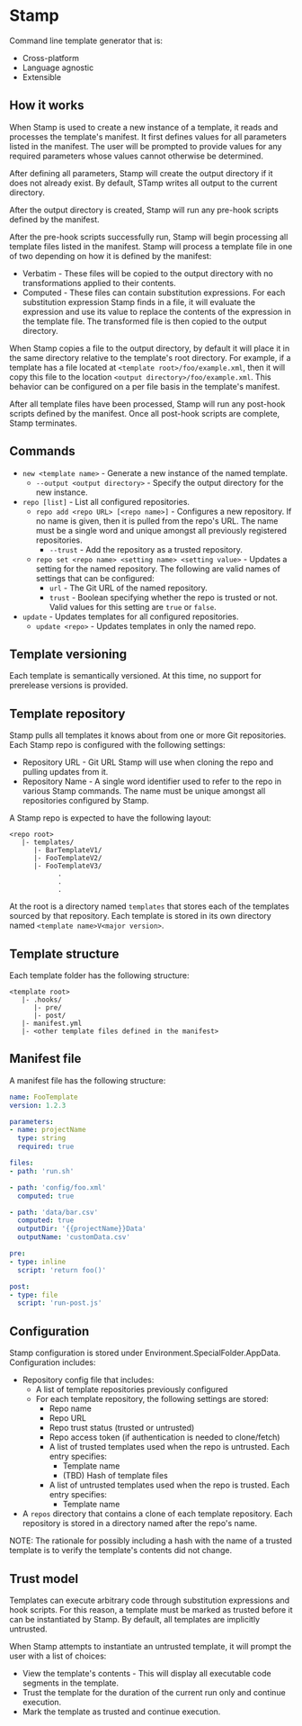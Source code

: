 # Stamp
Command line template generator that is:

* Cross-platform
* Language agnostic
* Extensible

## How it works
When Stamp is used to create a new instance of a template, it reads and processes the template's
manifest. It first defines values for all parameters listed in the manifest. The user will be
prompted to provide values for any required parameters whose values cannot otherwise be determined.

After defining all parameters, Stamp will create the output directory if it does not already exist.
By default, STamp writes all output to the current directory.

After the output directory is created, Stamp will run any pre-hook scripts defined by the manifest.

After the pre-hook scripts successfully run, Stamp will begin processing all template files listed
in the manifest. Stamp will process a template file in one of two depending on how it is defined by
the manifest:

* Verbatim - These files will be copied to the output directory with no transformations applied to
  their contents.
* Computed - These files can contain substitution expressions. For each substitution expression
  Stamp finds in a file, it will evaluate the expression and use its value to replace the contents
  of the expression in the template file. The transformed file is then copied to the output
  directory.

When Stamp copies a file to the output directory, by default it will place it in the same directory
relative to the template's root directory. For example, if a template has a file located at
`<template root>/foo/example.xml`, then it will copy this file to the location
`<output directory>/foo/example.xml`. This behavior can be configured on a per file basis in the
template's manifest.

After all template files have been processed, Stamp will run any post-hook scripts defined by the
manifest. Once all post-hook scripts are complete, Stamp terminates.

## Commands
* `new <template name>` - Generate a new instance of the named template.
  * `--output <output directory>` - Specify the output directory for the new instance.
* `repo [list]` - List all configured repositories.
  * `repo add <repo URL> [<repo name>]` - Configures a new repository. If no name is given, then it
    is pulled from the repo's URL. The name must be a single word and unique amongst all previously
    registered repositories.
    * `--trust` - Add the repository as a trusted repository.
  * `repo set <repo name> <setting name> <setting value>` - Updates a setting for the named
    repository. The following are valid names of settings that can be configured:
    * `url` - The Git URL of the named repository.
    * `trust` - Boolean specifying whether the repo is trusted or not. Valid values for this setting
      are `true` or `false`.
* `update` - Updates templates for all configured repositories.
  * `update <repo>` - Updates templates in only the named repo.

## Template versioning
Each template is semantically versioned. At this time, no support for prerelease versions is
provided.

## Template repository
Stamp pulls all templates it knows about from one or more Git repositories. Each Stamp repo is
configured with the following settings:

* Repository URL - Git URL Stamp will use when cloning the repo and pulling updates from it.
* Repository Name - A single word identifier used to refer to the repo in various Stamp commands.
  The name must be unique amongst all repositories configured by Stamp.

A Stamp repo is expected to have the following layout:

```
<repo root>
   |- templates/
      |- BarTemplateV1/
      |- FooTemplateV2/
      |- FooTemplateV3/
            .
            .
            .
```

At the root is a directory named `templates` that stores each of the templates sourced by that
repository. Each template is stored in its own directory named `<template name>V<major version>`.

## Template structure
Each template folder has the following structure:

```
<template root>
   |- .hooks/
      |- pre/
      |- post/
   |- manifest.yml
   |- <other template files defined in the manifest>
```

## Manifest file
A manifest file has the following structure:

```yaml
name: FooTemplate
version: 1.2.3

parameters:
- name: projectName
  type: string
  required: true

files:
- path: 'run.sh'

- path: 'config/foo.xml'
  computed: true

- path: 'data/bar.csv'
  computed: true
  outputDir: '{{projectName}}Data'
  outputName: 'customData.csv'

pre:
- type: inline
  script: 'return foo()'

post:
- type: file
  script: 'run-post.js'
```

## Configuration
Stamp configuration is stored under Environment.SpecialFolder.AppData. Configuration includes:

* Repository config file that includes:
   * A list of template repositories previously configured
   * For each template repository, the following settings are stored:
      * Repo name
      * Repo URL
      * Repo trust status (trusted or untrusted)
      * Repo access token (if authentication is needed to clone/fetch)
      * A list of trusted templates used when the repo is untrusted. Each entry specifies:
         * Template name
         * (TBD) Hash of template files
      * A list of untrusted templates used when the repo is trusted. Each entry specifies:
         * Template name
* A `repos` directory that contains a clone of each template repository. Each repository is stored
  in a directory named after the repo's name.

NOTE: The rationale for possibly including a hash with the name of a trusted template is to verify
the template's contents did not change.

## Trust model
Templates can execute arbitrary code through substitution expressions and hook scripts. For this
reason, a template must be marked as trusted before it can be instantiated by Stamp. By default, all
templates are implicitly untrusted.

When Stamp attempts to instantiate an untrusted template, it will prompt the user with a list of
choices:

* View the template's contents - This will display all executable code segments in the template.
* Trust the template for the duration of the current run only and continue execution.
* Mark the template as trusted and continue execution.
